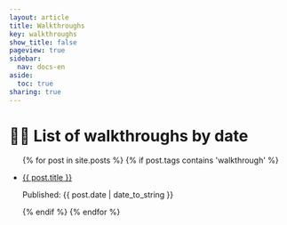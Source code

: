```yaml
---
layout: article
title: Walkthroughs
key: walkthroughs
show_title: false
pageview: true
sidebar:
  nav: docs-en
aside:
  toc: true
sharing: true
---
```


# 🚶‍♂️ List of walkthroughs by date

<ul>
  {% for post in site.posts %}
  {% if post.tags contains 'walkthrough' %}
  <li>
  <a href="{{ post.url }}">
    <p>{{ post.title }}</p></a>
    <p>Published: {{ post.date | date_to_string }}</p> 
  </li>
  {% endif %}
  {% endfor %}
</ul>